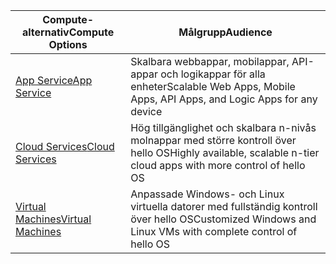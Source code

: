 
| <span data-ttu-id="6307d-101">Compute-alternativ</span><span class="sxs-lookup"><span data-stu-id="6307d-101">Compute Options</span></span> | <span data-ttu-id="6307d-102">Målgrupp</span><span class="sxs-lookup"><span data-stu-id="6307d-102">Audience</span></span> |
| --- | --- |
| <span data-ttu-id="6307d-103">[App Service][lnk_app]</span><span class="sxs-lookup"><span data-stu-id="6307d-103">[App Service][lnk_app]</span></span> |<span data-ttu-id="6307d-104">Skalbara webbappar, mobilappar, API-appar och logikappar för alla enheter</span><span class="sxs-lookup"><span data-stu-id="6307d-104">Scalable Web Apps, Mobile Apps, API Apps, and Logic Apps for any device</span></span> |
| <span data-ttu-id="6307d-105">[Cloud Services][lnk_cloud]</span><span class="sxs-lookup"><span data-stu-id="6307d-105">[Cloud Services][lnk_cloud]</span></span> |<span data-ttu-id="6307d-106">Hög tillgänglighet och skalbara n-nivås molnappar med större kontroll över hello OS</span><span class="sxs-lookup"><span data-stu-id="6307d-106">Highly available, scalable n-tier cloud apps with more control of hello OS</span></span> |
| <span data-ttu-id="6307d-107">[Virtual Machines][lnk_vm]</span><span class="sxs-lookup"><span data-stu-id="6307d-107">[Virtual Machines][lnk_vm]</span></span> |<span data-ttu-id="6307d-108">Anpassade Windows- och Linux virtuella datorer med fullständig kontroll över hello OS</span><span class="sxs-lookup"><span data-stu-id="6307d-108">Customized Windows and Linux VMs with complete control of hello OS</span></span> |

[lnk_app]: ../articles/app-service-web/app-service-web-overview.md
[lnk_vm]:../articles/virtual-machines/windows/overview.md
[lnk_cloud]: ../articles/cloud-services/cloud-services-choose-me.md